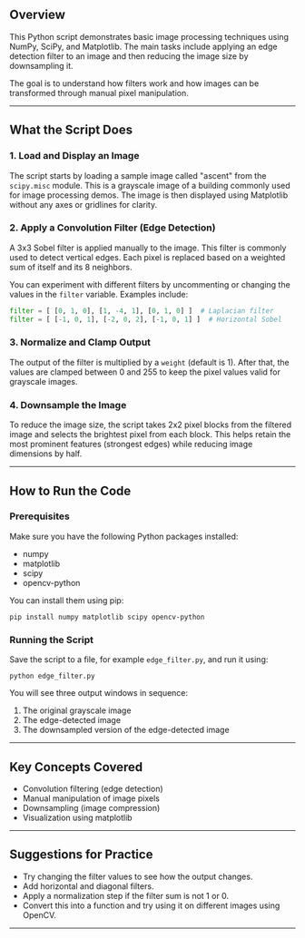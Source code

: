 ## Overview

This Python script demonstrates basic image processing techniques using NumPy, SciPy, and Matplotlib. The main tasks include applying an edge detection filter to an image and then reducing the image size by downsampling it.

The goal is to understand how filters work and how images can be transformed through manual pixel manipulation.

---

## What the Script Does

### 1. Load and Display an Image

The script starts by loading a sample image called "ascent" from the `scipy.misc` module. This is a grayscale image of a building commonly used for image processing demos. The image is then displayed using Matplotlib without any axes or gridlines for clarity.

### 2. Apply a Convolution Filter (Edge Detection)

A 3x3 Sobel filter is applied manually to the image. This filter is commonly used to detect vertical edges. Each pixel is replaced based on a weighted sum of itself and its 8 neighbors.

You can experiment with different filters by uncommenting or changing the values in the `filter` variable. Examples include:

```python
filter = [ [0, 1, 0], [1, -4, 1], [0, 1, 0] ]  # Laplacian filter
filter = [ [-1, 0, 1], [-2, 0, 2], [-1, 0, 1] ]  # Horizontal Sobel
```

### 3. Normalize and Clamp Output

The output of the filter is multiplied by a `weight` (default is 1). After that, the values are clamped between 0 and 255 to keep the pixel values valid for grayscale images.

### 4. Downsample the Image

To reduce the image size, the script takes 2x2 pixel blocks from the filtered image and selects the brightest pixel from each block. This helps retain the most prominent features (strongest edges) while reducing image dimensions by half.

---

## How to Run the Code

### Prerequisites

Make sure you have the following Python packages installed:

* numpy
* matplotlib
* scipy
* opencv-python

You can install them using pip:

```
pip install numpy matplotlib scipy opencv-python
```

### Running the Script

Save the script to a file, for example `edge_filter.py`, and run it using:

```
python edge_filter.py
```

You will see three output windows in sequence:

1. The original grayscale image
2. The edge-detected image
3. The downsampled version of the edge-detected image

---

## Key Concepts Covered

* Convolution filtering (edge detection)
* Manual manipulation of image pixels
* Downsampling (image compression)
* Visualization using matplotlib

---

## Suggestions for Practice

* Try changing the filter values to see how the output changes.
* Add horizontal and diagonal filters.
* Apply a normalization step if the filter sum is not 1 or 0.
* Convert this into a function and try using it on different images using OpenCV.

---
